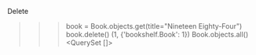 Delete
>>> book = Book.objects.get(title="Nineteen Eighty-Four")
>>> book.delete()
(1, {'bookshelf.Book': 1})
>>> Book.objects.all()
<QuerySet []>
>>>
